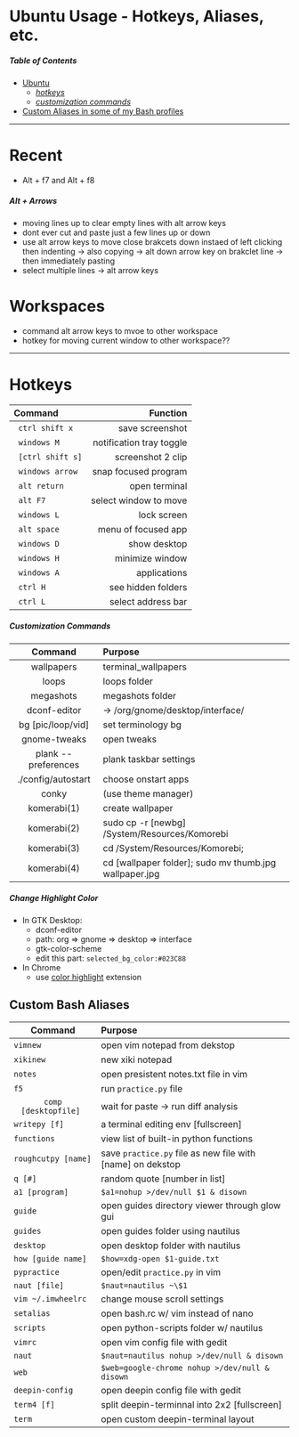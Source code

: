 
# Ubuntu Usage - Hotkeys, Aliases, etc.


<a name="table-of-contents"/>

##### Table of Contents

- [Ubuntu](#ubuntu)
  - [*hotkeys*](#hotkeys-ubuntu)
  - [*customization commands*](#customization-ubuntu)
- [Custom Aliases in some of my Bash profiles](#custom-aliases)




-------------------

<a name="recent"/>

# Recent

- Alt + f7 and Alt + f8

##### Alt + Arrows
- moving lines up to clear empty lines with alt arrow keys
- dont ever cut and paste just a few lines up or down
- use alt arrow keys to move close brakcets down instaed of left clicking then indenting -> also copying -> alt down arrow key on brakclet line -> then immediately pasting
- select multiple lines -> alt arrow keys

<a name="worksapce"/>

# Workspaces
 - command alt arrow keys to mvoe to other workspace
 - hotkey for moving current window to other workspace??


--------------------


<a name="hotkeys-ubuntu"/>

# Hotkeys
    
| **Command**	  |	  **Function**  |
|:--------------- | ---------------:|
|`  ctrl shift x `|       save screenshot  |
|`  windows M    `|notification tray toggle|
|`  [ctrl shift s] `|       screenshot 2 clip|
` windows arrow`|    snap focused program|
|`  alt return   `|           open terminal|
|`  alt F7       `|   select window to move|
|`  windows L    `|             lock screen|
|`  alt space    `|     menu of focused app|
|`  windows D    `|           show desktop |
|`  windows H    `|         minimize window|
|`  windows A    `|           applications |
|`  ctrl H       `|      see hidden folders|
|`  ctrl L       `|      select address bar|


<a name="customization-ubuntu"/>

##### Customization Commands

| Command |Purpose | 
|:-------:|:------- |
wallpapers			|terminal_wallpapers
loops				|loops folder
megashots			|megashots folder
dconf-editor 		|-> /org/gnome/desktop/interface/
bg [pic/loop/vid]	|set terminology bg
gnome-tweaks 		|open tweaks
plank --preferences |plank taskbar settings
./config/autostart	|choose onstart apps
conky | (use theme manager)
komerabi(1) | create wallpaper
komerabi(2)| sudo cp -r [newbg] /System/Resources/Komorebi
komerabi(3)| cd /System/Resources/Komorebi; 
komerabi(4)|cd [wallpaper folder]; sudo mv thumb.jpg wallpaper.jpg


##### Change Highlight Color 

- In GTK Desktop:
  - dconf-editor 
  - path: org => gnome => desktop => interface
  - gtk-color-scheme
  - edit this part: `selected_bg_color:#023C88`
- In Chrome
  - use [color highlight](https://chrome.google.com/webstore/detail/highlight-color/dllbflhpdeinobodaaibnojmgejkkjii?hl=en) extension


<a name="custom-aliases"/>

## Custom Bash Aliases


| Command |Purpose | 
|:-------:|:------- |
`vimnew				` |open vim notepad from dekstop
`xikinew			` | new xiki notepad
`notes 				` | open presistent notes.txt file in vim
`f5					` |run `practice.py` file
`comp [desktopfile]	` |wait for paste -> run diff analysis	
`writepy [f]		` | a terminal editing env [fullscreen]
`functions			` | view list of built-in python functions
`roughcutpy [name]	` | save `practice.py` file as new file with [name] on dekstop
`q [#]				` | random quote [number in list]
`a1 [program]		` | `$a1=nohup >/dev/null $1 & disown`
`guide              ` | open guides directory viewer through glow gui
`guides				` | open guides folder using nautilus
`desktop			` | open desktop folder with nautilus
`how [guide name]	` | `$how=xdg-open $1-guide.txt`
`pypractice			` | open/edit `practice.py` in vim
`naut [file]		` | `$naut=nautilus ~\$1`
`vim ~/.imwheelrc	` | change mouse scroll settings
`setalias			` | open bash.rc w/ vim instead of nano
`scripts			` | open python-scripts folder w/ nautilus
`vimrc              ` | open vim config file with gedit
`naut 				` | `$naut=nautilus nohup >/dev/null & disown`
`web				` | `$web=google-chrome nohup >/dev/null & disown`
`deepin-config		` | open deepin config file with gedit
`term4 [f]			` | split deepin-terminnal into 2x2 [fullscreen]
`term				` | open custom deepin-terminal layout 


